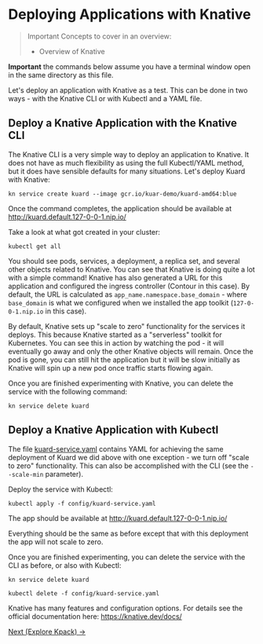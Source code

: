 # Deploying Applications with Knative

> Important Concepts to cover in an overview:
>
> - Overview of Knative

**Important** the commands below assume you have a terminal window open in the same directory as this file.

Let's deploy an application with Knative as a test. This can be done in two ways - with the Knative CLI or with Kubectl
and a YAML file.

## Deploy a Knative Application with the Knative CLI

The Knative CLI is a very simple way to deploy an application to Knative. It does not have as much
flexibility as using the full Kubectl/YAML method, but it does have sensible defaults for many situations.
Let's deploy Kuard with Knative:

```shell
kn service create kuard --image gcr.io/kuar-demo/kuard-amd64:blue
```

Once the command completes, the application should be available at http://kuard.default.127-0-0-1.nip.io/

Take a look at what got created in your cluster:

```shell
kubectl get all
```

You should see pods, services, a deployment, a replica set, and several other objects related to Knative. You can see
that Knative is doing quite a lot with a simple command! Knative has also generated a URL for this application and
configured the ingress controller (Contour in this case). By default, the URL is calculated as
`app_name.namespace.base_domain` - where `base_domain` is what we configured when we installed the app toolkit
(`127-0-0-1.nip.io` in this case).

By default, Knative sets up "scale to zero" functionality for the services it deploys. This because Knative started
as a "serverless" toolkit for Kubernetes. You can see this in action by watching the pod - it will eventually go away
and only the other Knative objects will remain. Once the pod is gone, you can still hit the application but it
will be slow initially as Knative will spin up a new pod once traffic starts flowing again.

Once you are finished experimenting with Knative, you can delete the service with the following command:

```shell
kn service delete kuard
```

## Deploy a Knative Application with Kubectl

The file [kuard-service.yaml](kuard-service.yaml) contains YAML for achieving the
same deployment of Kuard we did above with one exception - we turn off "scale to zero" functionality. This can
also be accomplished with the CLI (see the `--scale-min` parameter).

Deploy the service with Kubectl:

```shell
kubectl apply -f config/kuard-service.yaml
```

The app should be available at http://kuard.default.127-0-0-1.nip.io/

Everything should be the same as before except that with this deployment the app will not scale to zero.

Once you are finished experimenting, you can delete the service with the CLI as before, or also with Kubectl: 

```shell
kn service delete kuard

kubectl delete -f config/kuard-service.yaml
```

Knative has many features and configuration options. For details see the official documentation
here: https://knative.dev/docs/

[Next (Explore Kpack) -&gt;](../05-kpack/README.md)
